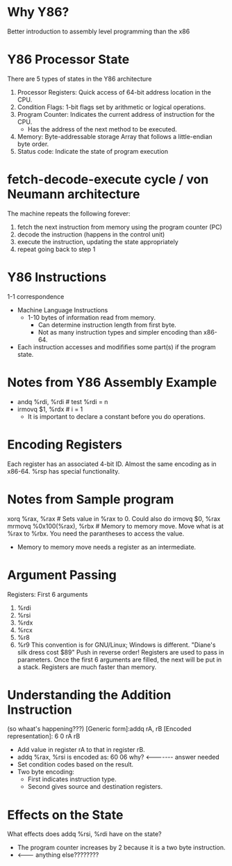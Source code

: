 # Why Y86? 
Better introduction to assembly level programming than the x86

# Y86 Processor State
There are 5 types of states in the Y86 architecture
1. Processor Registers: Quick access of 64-bit address location in the CPU.
2. Condition Flags: 1-bit flags set by arithmetic or logical operations.
3. Program Counter: Indicates the current address of instruction for the CPU. 
    - Has the address of the next method to be executed.
4. Memory: Byte-addressable storage Array that follows a little-endian byte order.
5. Status code: Indicate the state of program execution

# fetch-decode-execute cycle / von Neumann architecture
The machine repeats the following forever:
1. fetch the next instruction from memory using the program counter (PC)
2. decode the instruction (happens in the control unit)
3. execute the instruction, updating the state appropriately
4. repeat going back to step 1

# Y86 Instructions
1-1 correspondence
- Machine Language Instructions
    - 1-10 bytes of information read from memory.
        - Can determine instruction length from first byte.
        - Not as many instruction types and simpler encoding than x86-64.
- Each instruction accesses and modififies some part(s) if the program state. 

# Notes from Y86 Assembly Example
- andq   %rdi, %rdi    # test %rdi = n
- irmovq $1, %rdx      # i = 1
    - It is important to declare a constant before you do operations.

# Encoding Registers
Each register has an associated 4-bit ID. Almost the same encoding as in x86-64. %rsp has special functionality. 

# Notes from Sample program
xorq    %rax, %rax          # Sets value in %rax to 0. Could also do irmovq $0, %rax
mrmovq  %0x100(%rax), %rbx  # Memory to memory move. Move what is at %rax to %rbx. You need the parantheses to access the value. 
- Memory to memory move needs a register as an intermediate. 

# Argument Passing
Registers: First 6 arguments
1. %rdi
2. %rsi
3. %rdx
4. %rcx
5. %r8
6. %r9
This convention is for GNU/Linux; Windows is different. 
"Diane's silk dress cost $89"
Push in reverse order! 
Registers are used to pass in parameters. Once the first 6 arguments are filled, the next will be put in a stack. Registers are much faster than memory. 

# Understanding the Addition Instruction
(so whaat's happening???)
[Generic form]:addq rA, rB  [Encoded representation]: 6 0 rA rB
- Add value in register rA to that in register rB.
- addq %rax, %rsi is encoded as: 60 06 why? <------- answer needed
- Set condition codes based on the result. 
- Two byte encoding: 
    - First indicates instruction type. 
    - Second gives source and destination registers. 

# Effects on the State
What effects does addq %rsi, %rdi have on the state?
- The program counter increases by 2 because it is a two byte instruction. 
- <--- anything else????????
